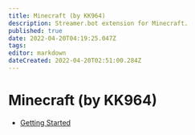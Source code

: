 ```yaml
---
title: Minecraft (by KK964)
description: Streamer.bot extension for Minecraft.
published: true
date: 2022-04-20T04:19:25.047Z
tags: 
editor: markdown
dateCreated: 2022-04-20T02:51:00.284Z
---
```


# Minecraft (by KK964)

* [Getting Started](/README)